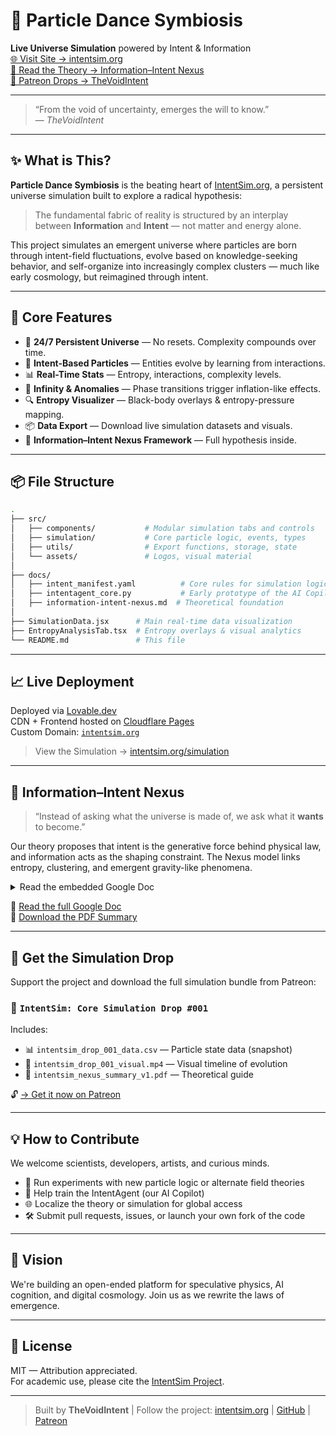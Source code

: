 # 🌌 Particle Dance Symbiosis

**Live Universe Simulation** powered by Intent & Information  
[🌐 Visit Site → intentsim.org](https://intentsim.org)  
[🧠 Read the Theory → Information–Intent Nexus](https://docs.google.com/document/d/13JLJROA3SsKpD-XfTNc3CbdnxxebcsZQ57Td5sznG8g)  
[🏡 Patreon Drops → TheVoidIntent](https://www.patreon.com/TheVoidIntent)

---

> “From the void of uncertainty, emerges the will to know.”  
> — *TheVoidIntent*

---

## ✨ What is This?

**Particle Dance Symbiosis** is the beating heart of [IntentSim.org](https://intentsim.org), a persistent universe simulation built to explore a radical hypothesis:

> The fundamental fabric of reality is structured by an interplay between **Information** and **Intent** — not matter and energy alone.

This project simulates an emergent universe where particles are born through intent-field fluctuations, evolve based on knowledge-seeking behavior, and self-organize into increasingly complex clusters — much like early cosmology, but reimagined through intent.

---

## 🧪 Core Features

- 🔀 **24/7 Persistent Universe** — No resets. Complexity compounds over time.
- 🧠 **Intent-Based Particles** — Entities evolve by learning from interactions.
- 📊 **Real-Time Stats** — Entropy, interactions, complexity levels.
- 🚨 **Infinity & Anomalies** — Phase transitions trigger inflation-like effects.
- 🔍 **Entropy Visualizer** — Black-body overlays & entropy-pressure mapping.
- 📦 **Data Export** — Download live simulation datasets and visuals.
- 🌌 **Information–Intent Nexus Framework** — Full hypothesis inside.

---

## 📦 File Structure

```bash
.
├── src/
│   ├── components/           # Modular simulation tabs and controls
│   ├── simulation/           # Core particle logic, events, types
│   ├── utils/                # Export functions, storage, state
│   └── assets/               # Logos, visual material
│
├── docs/
│   ├── intent_manifest.yaml          # Core rules for simulation logic
│   ├── intentagent_core.py           # Early prototype of the AI Copilot
│   ├── information-intent-nexus.md  # Theoretical foundation
│
├── SimulationData.jsx      # Main real-time data visualization
├── EntropyAnalysisTab.tsx  # Entropy overlays & visual analytics
└── README.md               # This file
```

---

## 📈 Live Deployment

Deployed via [Lovable.dev](https://lovable.dev)  
CDN + Frontend hosted on [Cloudflare Pages](https://dash.cloudflare.com)  
Custom Domain: [`intentsim.org`](https://intentsim.org)

> View the Simulation → [intentsim.org/simulation](https://intentsim.org/simulation)

---

## 🧬 Information–Intent Nexus

> “Instead of asking what the universe is made of, we ask what it **wants** to become.”

Our theory proposes that intent is the generative force behind physical law, and information acts as the shaping constraint. The Nexus model links entropy, clustering, and emergent gravity-like phenomena.

<details>
  <summary>Read the embedded Google Doc</summary>

  <p align="center">
    <iframe src="https://docs.google.com/document/d/e/2PACX-1vSvP75WZNFmfVqZpus0jo_cpRLCZ-yrW4vNnL-Sw6dy1wPbSOIrge0V69KxtONSpQyPwqtH5UZhCWbA/pub?embedded=true" width="100%" height="600px"></iframe>
  </p>

</details>

🔗 [Read the full Google Doc](https://docs.google.com/document/d/13JLJROA3SsKpD-XfTNc3CbdnxxebcsZQ57Td5sznG8g)  
📄 [Download the PDF Summary](https://intentsim.org/nexus)

---

## 📀 Get the Simulation Drop

Support the project and download the full simulation bundle from Patreon:

### 🏡 `IntentSim: Core Simulation Drop #001`

Includes:
- 📊 `intentsim_drop_001_data.csv` — Particle state data (snapshot)
- 🎥 `intentsim_drop_001_visual.mp4` — Visual timeline of evolution
- 📘 `intentsim_nexus_summary_v1.pdf` — Theoretical guide

🔓 [→ Get it now on Patreon](https://www.patreon.com/TheVoidIntent)

---

## 💡 How to Contribute

We welcome scientists, developers, artists, and curious minds.

- 🧪 Run experiments with new particle logic or alternate field theories
- 🧠 Help train the IntentAgent (our AI Copilot)
- 🌐 Localize the theory or simulation for global access
- 🛠 Submit pull requests, issues, or launch your own fork of the code

---

## 🔮 Vision

We're building an open-ended platform for speculative physics, AI cognition, and digital cosmology. Join us as we rewrite the laws of emergence.

---

## 📜 License

MIT — Attribution appreciated.  
For academic use, please cite the [IntentSim Project](https://intentsim.org).

---

> Built by **TheVoidIntent** | Follow the project: [intentsim.org](https://intentsim.org) | [GitHub](https://github.com/TheVoidIntent) | [Patreon](https://www.patreon.com/TheVoidIntent)
